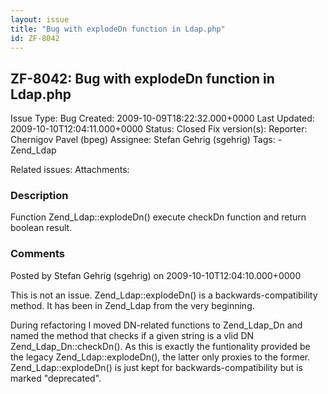 ```yaml
---
layout: issue
title: "Bug with explodeDn function in Ldap.php"
id: ZF-8042
---
```


ZF-8042: Bug with explodeDn function in Ldap.php
------------------------------------------------

 Issue Type: Bug Created: 2009-10-09T18:22:32.000+0000 Last Updated: 2009-10-10T12:04:11.000+0000 Status: Closed Fix version(s): 
 Reporter:  Chernigov Pavel (bpeg)  Assignee:  Stefan Gehrig (sgehrig)  Tags: - Zend\_Ldap
 
 Related issues: 
 Attachments: 
### Description

Function Zend\_Ldap::explodeDn() execute checkDn function and return boolean result.

 

 

### Comments

Posted by Stefan Gehrig (sgehrig) on 2009-10-10T12:04:10.000+0000

This is not an issue. Zend\_Ldap::explodeDn() is a backwards-compatibility method. It has been in Zend\_Ldap from the very beginning.

During refactoring I moved DN-related functions to Zend\_Ldap\_Dn and named the method that checks if a given string is a vlid DN Zend\_Ldap\_Dn::checkDn(). As this is exactly the funtionality provided be the legacy Zend\_Ldap::explodeDn(), the latter only proxies to the former. Zend\_Ldap::explodeDn() is just kept for backwards-compatibility but is marked "deprecated".

 

 